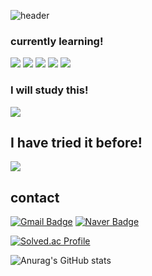 ![header](https://capsule-render.vercel.app/api?type=waving&color=83dcb7&height=300&section=header&text=Heunoh%20lee&fontSize=90)
 

### currently learning!
<p>
<img src="https://img.shields.io/badge/python-C0D84D?style=flat-square&logo=python&logoColor=black"/>
<img src="https://img.shields.io/badge/cpp-00B5E3?style=flat-square&logo=cplusplus&logoColor=blue"/>
<img src="https://img.shields.io/badge/html5-800000?style=flat-square&logo=html5&logoColor=orange"/>
<img src="https://img.shields.io/badge/css-F5F0C5?style=flat-square&logo=csswizardry&logoColor=black"/>
<img src="https://img.shields.io/badge/django-F5F0C5?style=flat-square&logo=django&logoColor=black"/>
</p>

### I will study this!
<p>
<img src="https://img.shields.io/badge/unrealengine-47302E?style=flat-square&logo=unrealengine&logoColor=white"/>
</p>


## I have tried it before!
<p>
<img src="https://img.shields.io/badge/unity-47302E?style=flat-square&logo=unity&logoColor=white"/>
</p>

## contact
[![Gmail Badge](https://img.shields.io/badge/Gmail-d14836?style=flat-square&logo=Gmail&logoColor=white&link=mailto:heunoh01@gmail.com)](mailto:heunoh01@gmail.com)
[![Naver Badge](https://img.shields.io/badge/Naver-03C75A?style=flat-square&logo=Naver&logoColor=white&link=mailto:gms245@naver.com)](mailto:gms245@naver.com)


[![Solved.ac Profile](http://mazassumnida.wtf/api/v2/generate_badge?boj=heunsei0506)](https://solved.ac/heunsei0506/)

![Anurag's GitHub stats](https://github-readme-stats.vercel.app/api?username=heunsei&show_icons=true&theme=transparent)
